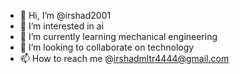 - 👋 Hi, I’m @irshad2001
- 👀 I’m interested in ai
- 🌱 I’m currently learning mechanical engineering
- 💞️ I’m looking to collaborate on technology
- 📫 How to reach me @irshadmltr4444@gmail.com

<!---
irshad2001/irshad2001 is a ✨ special ✨ repository because its `README.md` (this file) appears on your GitHub profile.
You can click the Preview link to take a look at your changes.
--->

